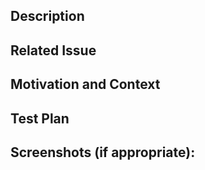 ## Description

<!--- Describe your changes -->

## Related Issue

<!--- Please link to the issue here -->

## Motivation and Context

<!--- Why is this change required? What problem does it solve? -->

## Test Plan

<!--- Please describe in detail how you tested your changes. -->

## Screenshots (if appropriate):
